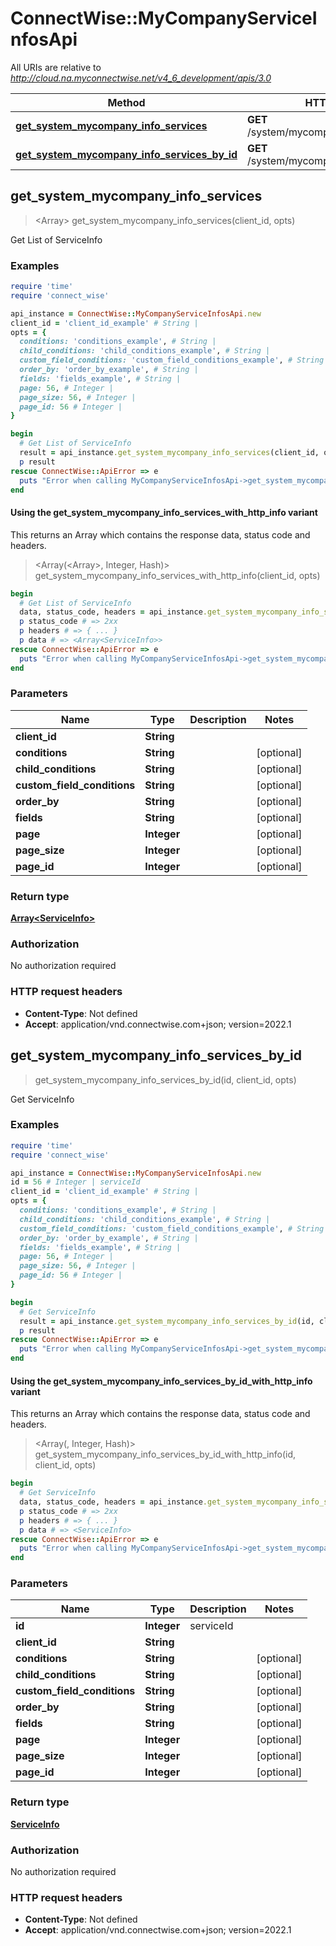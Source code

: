 # ConnectWise::MyCompanyServiceInfosApi

All URIs are relative to *http://cloud.na.myconnectwise.net/v4_6_development/apis/3.0*

| Method | HTTP request | Description |
| ------ | ------------ | ----------- |
| [**get_system_mycompany_info_services**](MyCompanyServiceInfosApi.md#get_system_mycompany_info_services) | **GET** /system/mycompany/info/services | Get List of ServiceInfo |
| [**get_system_mycompany_info_services_by_id**](MyCompanyServiceInfosApi.md#get_system_mycompany_info_services_by_id) | **GET** /system/mycompany/info/services/{id} | Get ServiceInfo |


## get_system_mycompany_info_services

> <Array<ServiceInfo>> get_system_mycompany_info_services(client_id, opts)

Get List of ServiceInfo

### Examples

```ruby
require 'time'
require 'connect_wise'

api_instance = ConnectWise::MyCompanyServiceInfosApi.new
client_id = 'client_id_example' # String | 
opts = {
  conditions: 'conditions_example', # String | 
  child_conditions: 'child_conditions_example', # String | 
  custom_field_conditions: 'custom_field_conditions_example', # String | 
  order_by: 'order_by_example', # String | 
  fields: 'fields_example', # String | 
  page: 56, # Integer | 
  page_size: 56, # Integer | 
  page_id: 56 # Integer | 
}

begin
  # Get List of ServiceInfo
  result = api_instance.get_system_mycompany_info_services(client_id, opts)
  p result
rescue ConnectWise::ApiError => e
  puts "Error when calling MyCompanyServiceInfosApi->get_system_mycompany_info_services: #{e}"
end
```

#### Using the get_system_mycompany_info_services_with_http_info variant

This returns an Array which contains the response data, status code and headers.

> <Array(<Array<ServiceInfo>>, Integer, Hash)> get_system_mycompany_info_services_with_http_info(client_id, opts)

```ruby
begin
  # Get List of ServiceInfo
  data, status_code, headers = api_instance.get_system_mycompany_info_services_with_http_info(client_id, opts)
  p status_code # => 2xx
  p headers # => { ... }
  p data # => <Array<ServiceInfo>>
rescue ConnectWise::ApiError => e
  puts "Error when calling MyCompanyServiceInfosApi->get_system_mycompany_info_services_with_http_info: #{e}"
end
```

### Parameters

| Name | Type | Description | Notes |
| ---- | ---- | ----------- | ----- |
| **client_id** | **String** |  |  |
| **conditions** | **String** |  | [optional] |
| **child_conditions** | **String** |  | [optional] |
| **custom_field_conditions** | **String** |  | [optional] |
| **order_by** | **String** |  | [optional] |
| **fields** | **String** |  | [optional] |
| **page** | **Integer** |  | [optional] |
| **page_size** | **Integer** |  | [optional] |
| **page_id** | **Integer** |  | [optional] |

### Return type

[**Array&lt;ServiceInfo&gt;**](ServiceInfo.md)

### Authorization

No authorization required

### HTTP request headers

- **Content-Type**: Not defined
- **Accept**: application/vnd.connectwise.com+json; version=2022.1


## get_system_mycompany_info_services_by_id

> <ServiceInfo> get_system_mycompany_info_services_by_id(id, client_id, opts)

Get ServiceInfo

### Examples

```ruby
require 'time'
require 'connect_wise'

api_instance = ConnectWise::MyCompanyServiceInfosApi.new
id = 56 # Integer | serviceId
client_id = 'client_id_example' # String | 
opts = {
  conditions: 'conditions_example', # String | 
  child_conditions: 'child_conditions_example', # String | 
  custom_field_conditions: 'custom_field_conditions_example', # String | 
  order_by: 'order_by_example', # String | 
  fields: 'fields_example', # String | 
  page: 56, # Integer | 
  page_size: 56, # Integer | 
  page_id: 56 # Integer | 
}

begin
  # Get ServiceInfo
  result = api_instance.get_system_mycompany_info_services_by_id(id, client_id, opts)
  p result
rescue ConnectWise::ApiError => e
  puts "Error when calling MyCompanyServiceInfosApi->get_system_mycompany_info_services_by_id: #{e}"
end
```

#### Using the get_system_mycompany_info_services_by_id_with_http_info variant

This returns an Array which contains the response data, status code and headers.

> <Array(<ServiceInfo>, Integer, Hash)> get_system_mycompany_info_services_by_id_with_http_info(id, client_id, opts)

```ruby
begin
  # Get ServiceInfo
  data, status_code, headers = api_instance.get_system_mycompany_info_services_by_id_with_http_info(id, client_id, opts)
  p status_code # => 2xx
  p headers # => { ... }
  p data # => <ServiceInfo>
rescue ConnectWise::ApiError => e
  puts "Error when calling MyCompanyServiceInfosApi->get_system_mycompany_info_services_by_id_with_http_info: #{e}"
end
```

### Parameters

| Name | Type | Description | Notes |
| ---- | ---- | ----------- | ----- |
| **id** | **Integer** | serviceId |  |
| **client_id** | **String** |  |  |
| **conditions** | **String** |  | [optional] |
| **child_conditions** | **String** |  | [optional] |
| **custom_field_conditions** | **String** |  | [optional] |
| **order_by** | **String** |  | [optional] |
| **fields** | **String** |  | [optional] |
| **page** | **Integer** |  | [optional] |
| **page_size** | **Integer** |  | [optional] |
| **page_id** | **Integer** |  | [optional] |

### Return type

[**ServiceInfo**](ServiceInfo.md)

### Authorization

No authorization required

### HTTP request headers

- **Content-Type**: Not defined
- **Accept**: application/vnd.connectwise.com+json; version=2022.1

